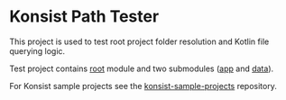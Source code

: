 # Konsist Path Tester

This project is used to test root project folder resolution and Kotlin file querying logic.

Test project contains [root](.) module and two submodules ([app](.\app) and [data](.\data)). 

For Konsist sample projects see
the [konsist-sample-projects](https://github.com/LemonAppDev/konsist-sample-projects/) repository.
